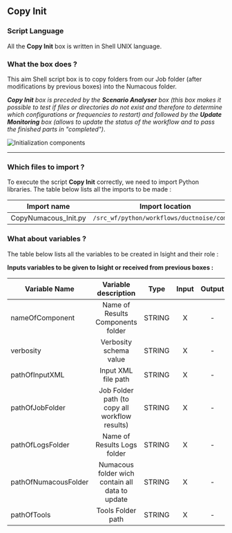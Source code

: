 ## Copy Init
### Script Language

All the __Copy Init__ box is written in Shell UNIX language.
### What the box does ?

 This aim Shell script box is to copy folders from our Job folder (after modifications by previous boxes) into the Numacous folder.

*__Copy Init__ box is preceded by the __Scenario Analyser__ box (this box makes it possible to test if files or directories do not exist and therefore to determine which configurations or frequencies to restart) and followed by the __Update Monitoring__ box (allows to update the status of the workflow and to pass the finished parts in "completed")*.

![Initialization components](https://user-images.githubusercontent.com/45098441/86895763-3f58c180-c105-11ea-8479-db334e3fee42.JPG)

----------------------------


### Which files to import ?

To execute the script __Copy Init__ correctly, we need to import Python libraries.
The table below lists all the imports to be made :

| Import name | Import location |
| ------ | ------ |
| CopyNumacous_Init.py | `/src_wf/python/workflows/ductnoise/common` |

### What about variables ?

The table below lists all the variables to be created in Isight and their role :

__Inputs variables to be given to Isight or received from previous boxes :__ 

| Variable Name | Variable description | Type | Input | Output |
| ------ | :------------: | :------: | :------: |  :------: |
| nameOfComponent | Name of Results Components folder | STRING | X | - |
| verbosity | Verbosity schema value | STRING | X | - |
| pathOfInputXML | Input XML file path | STRING | X | - |
| pathOfJobFolder| Job Folder path (to copy all workflow results) | STRING | X | - |
| pathOfLogsFolder | Name of Results Logs folder | STRING | X | - |
| pathOfNumacousFolder | Numacous folder wich contain all data to update | STRING | X | - |
| pathOfTools| Tools Folder path | STRING | X | - |
